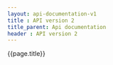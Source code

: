 ```yaml
---
layout: api-documentation-v1
title : API version 2
title_parent: Api documentation
header : API version 2
---
```


{{page.title}}
